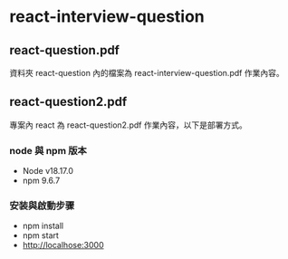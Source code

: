 # react-interview-question

## react-question.pdf

資料夾 react-question 內的檔案為 react-interview-question.pdf 作業內容。

## react-question2.pdf

專案內 react 為 react-question2.pdf 作業內容，以下是部署方式。

### node 與 npm 版本

- Node v18.17.0
- npm 9.6.7

### 安装與啟動步骤

- npm install
- npm start
- [http://localhose:3000](http://localhost:3000)
